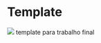 # Template
<img src="https://raw.githubusercontent.com/MarcoSamuel/template_athanio/master/Captura%20de%20tela%20de%202019-12-09%2001-03-06.png?token=ANE4I2O3FW3RYAJLJXPID7C564BJW"/>
template para trabalho final

